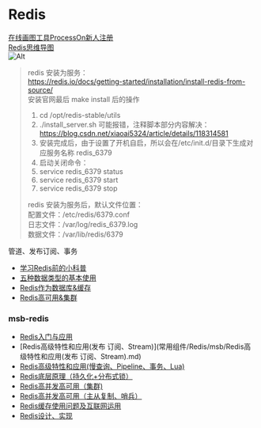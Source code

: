 # Redis

[在线画图工具ProcessOn新人注册](https://www.processon.com/i/5e0d9502e4b02086237ce4f8)       
[Redis思维导图](https://www.processon.com/view/link/611e7e187d9c0834aa5f2157)      
![Alt](http://assets.processon.com/chart_image/601586b1e401fd15813bb667.png)

> redis 安装为服务：    
> https://redis.io/docs/getting-started/installation/install-redis-from-source/      
> 安装官网最后 make install 后的操作    
> 1. cd /opt/redis-stable/utils    
> 2. ./install_server.sh 可能报错，注释脚本部分内容解决：https://blog.csdn.net/xiaoai5324/article/details/118314581    
> 3. 安装完成后，由于设置了开机自启，所以会在/etc/init.d/目录下生成对应服务名称 redis_6379    
> 4. 启动关闭命令：
> 5. service redis_6379 status
> 6. service redis_6379 start 
> 7. service redis_6379 stop
> 
> redis 安装为服务后，默认文件位置：    
> 配置文件：/etc/redis/6379.conf    
> 日志文件：/var/log/redis_6379.log    
> 数据文件：/var/lib/redis/6379    

管道、发布订阅、事务
- [学习Redis前的小科普](常用组件/Redis/科普/)
- [五种数据类型的基本使用](常用组件/Redis/五种数据类型的基本使用/)
- [Redis作为数据库&缓存](常用组件/Redis/Redis作为数据库&缓存/)
- [Redis高可用&集群](常用组件/Redis/Redis高可用&集群/)

### msb-redis
- [Redis入门与应用](常用组件/Redis/msb/1、Redis入门与应用.md)
- [Redis高级特性和应用(发布 订阅、Stream)](常用组件/Redis/msb/Redis高级特性和应用(发布 订阅、Stream).md)
- [Redis高级特性和应用(慢查询、Pipeline、事务、Lua)](常用组件/Redis/msb/2、Redis高级特性和应用(慢查询、Pipeline、事务、Lua).md)
- [Redis底层原理（持久化+分布式锁）](常用组件/Redis/msb/3、Redis底层原理（持久化+分布式锁）.md)
- [Redis高并发高可用（集群)](常用组件/Redis/msb/4、Redis高并发高可用（集群）.md)
- [Redis高并发高可用（主从复制、哨兵）](常用组件/Redis/msb/4、Redis高并发高可用（主从复制、哨兵）.md)
- [Redis缓存使用问题及互联网运用](常用组件/Redis/msb/5、Redis缓存使用问题及互联网运用.md)
- [Redis设计、实现](常用组件/Redis/msb/6、Redis设计、实现.md)

